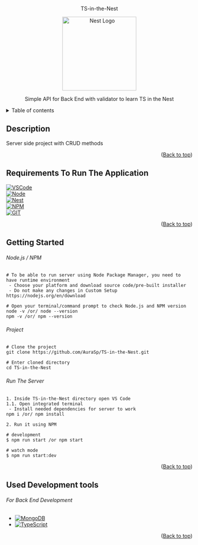 <p align='center'>TS-in-the-Nest</p>

<p align="center">
  <a href="http://nestjs.com/" target="blank"><img src="https://nestjs.com/img/logo-small.svg" width="200" alt="Nest Logo" /></a>
</p>

  <p align="center">Simple API for Back End with validator to learn TS in the Nest</p>

<details>
<summary>Table of contents</summary>
  
<ul>
    <li>
      <a href="#description">Description</a>
    </li>
    <li>
      <a href="#requirements-to-run-the-application">Requirements</a>
    </li>
    <li>
      <a href="#getting-started">Getting Started</a>
      <ul>
        <li><a href="#nodejs--npm">Getting Node.js/NPM</a> (***skip this, if Node.js and npm is installed***)</li>
        <li><a href="#project">Project Cloning</a></li>
        <li><a href="#run-the-application">Running Application</a></li>
      </ul>
    </li>
    <li><a href="#used-development-tools">Included Development Tools</a></li>
    <li><a href="#contributors">Contributors</a></li>
  </ul>
  
</details>

## Description
Server side project with CRUD methods
<p align="right">(<a href="#readme-top">Back to top</a>)</p>

## Requirements To Run The Application
[![VSCode][VS CODE]][VSCode-url]\
[![Node][Node.js]][Node-url]\
[![Nest][Nest.js]][Nest-url]\
[![NPM][NPM]][NPM-url]\
[![GIT][GIT]][GIT-url]

<p align="right">(<a href="#readme-top">Back to top</a>)</p>


## Getting Started
###### *Node.js / NPM*
```
# To be able to run server using Node Package Manager, you need to have runtime environment
 - Choose your platform and download source code/pre-built installer
 - Do not make any changes in Custom Setup
https://nodejs.org/en/download

# Open your terminal/command prompt to check Node.js and NPM version
node -v /or/ node --version
npm -v /or/ npm --version
```
###### *Project*
```
# Clone the project
git clone https://github.com/AuraSp/TS-in-the-Nest.git

# Enter cloned directory
cd TS-in-the-Nest
```
###### *Run The Server*
```
1. Inside TS-in-the-Nest directory open VS Code
1.1. Open integrated terminal
 - Install needed dependencies for server to work
npm i /or/ npm install

2. Run it using NPM

# development
$ npm run start /or npm start

# watch mode
$ npm run start:dev
```
<p align="right">(<a href="#readme-top">Back to top</a>)</p>


## Used Development tools
###### For Back End Development
- [![MongoDB][MongoDB]][MongoDB-url]
- [![TypeScript][TypeScript]][TypeScript-url]
<p align="right">(<a href="#readme-top">Back to top</a>)</p>

 [NPM]: https://img.shields.io/badge/Npm-fff?style=for-the-badge&logo=npm
 [NPM-url]: https://www.npmjs.com/
 [GIT]: https://img.shields.io/badge/Git-%23F05033?style=for-the-badge&logo=git&logoColor=white
 [GIT-url]: https://git-scm.com/
 [MongoDB]: https://img.shields.io/badge/MongoDB-4ea94b?style=for-the-badge&logo=Mongodb&logoColor=fff
 [MongoDB-url]: https://www.mongodb.com/
 [TypeScript]: https://img.shields.io/badge/typescript-3178c6?style=for-the-badge&logo=typescript&logoColor=fff
 [TypeScript-url]: https://www.typescriptlang.org/
 [Nest.js]: https://img.shields.io/badge/NestJS-20232A?style=for-the-badge&logo=nestjs&logoColor=red
 [Nest-url]: https://nestjs.com/
 [VS CODE]: https://img.shields.io/badge/Visual%20Studio%20Code-007ACC?&style=for-the-badge&logo=visual-studio-code&logoColor=61DAFB
 [VSCode-url]: https://code.visualstudio.com/
 [Node.js]: https://img.shields.io/badge/Node.js-6DA55F?&style=for-the-badge&logo=node.js&logoColor=#689f63
 [Node-url]: https://nodejs.org/en/